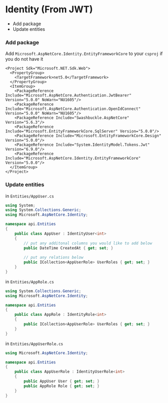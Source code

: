 # Identity (From JWT)
* Add package
* Update entities

### Add package
Add `Microsoft.AspNetCore.Identity.EntityFrameworkCore` to your `csproj` if you do not have it
```csproj
<Project Sdk="Microsoft.NET.Sdk.Web">
  <PropertyGroup>
    <TargetFramework>net5.0</TargetFramework>
  </PropertyGroup>
  <ItemGroup>
    <PackageReference Include="Microsoft.AspNetCore.Authentication.JwtBearer" Version="5.0.0" NoWarn="NU1605"/>
    <PackageReference Include="Microsoft.AspNetCore.Authentication.OpenIdConnect" Version="5.0.0" NoWarn="NU1605"/>
    <PackageReference Include="Swashbuckle.AspNetCore" Version="5.6.3"/>
    <PackageReference Include="Microsoft.EntityFrameworkCore.SqlServer" Version="5.0.0"/>
    <PackageReference Include="Microsoft.EntityFrameworkCore.Design" Version="5.0.0"/>
    <PackageReference Include="System.IdentityModel.Tokens.Jwt" Version="6.9.0"/>
    <PackageReference Include="Microsoft.AspNetCore.Identity.EntityFrameworkCore" Version="5.0.0"/>
  </ItemGroup>
</Project>
```
### Update entities
in `Entities/AppUser.cs`
```cs
using System;
using System.Collections.Generic;
using Microsoft.AspNetCore.Identity;

namespace api.Entities
{
    public class AppUser : IdentityUser<int>
    {
        // put any additonal columns you would like to add below
        public DateTime CreatedAt { get; set; }
        
        // put any relations below
        public ICollection<AppUserRole> UserRoles { get; set; }
    }
}
```
in `Entities/AppRole.cs`
```cs
using System.Collections.Generic;
using Microsoft.AspNetCore.Identity;

namespace api.Entities
{
    public class AppRole : IdentityRole<int>
    {
        public ICollection<AppUserRole> UserRoles { get; set; }
    }
}
```
in `Entities/AppUserRole.cs`
```cs
using Microsoft.AspNetCore.Identity;

namespace api.Entities
{
    public class AppUserRole : IdentityUserRole<int>
    {
        public AppUser User { get; set; }
        public AppRole Role { get; set; }
    }
}
```
